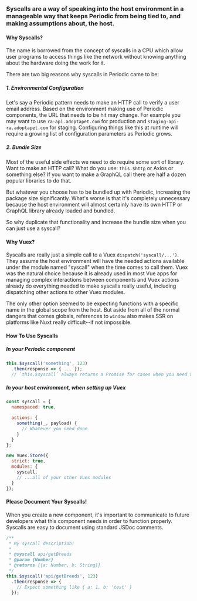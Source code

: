 ### Syscalls are a way of speaking into the host environment in a manageable way that keeps Periodic from being tied to, and making assumptions about, the host.

#### Why Syscalls?

The name is borrowed from the concept of syscalls in a CPU which allow user programs to access things like the network without knowing anything about the hardware doing the work for it.

There are two big reasons why syscalls in Periodic came to be:

##### 1. Environmental Configuration

Let's say a Periodic pattern needs to make an HTTP call to verify a user email address. Based on the environment making use of Periodic components, the URL that needs to be hit may change. For example you may want to use `ra-api.adoptapet.com` for production and `staging-api-ra.adoptapet.com` for staging. Configuring things like this at runtime will require a growing list of configuration parameters as Periodic grows.

##### 2. Bundle Size

Most of the useful side effects we need to do require some sort of library. Want to make an HTTP call? What do you use: `this.$http` or Axios or something else? If you want to make a GraphQL call there are half a dozen popular libraries to do that.

But whatever you choose has to be bundled up with Periodic, increasing the package size significantly. What's worse is that it's completely unnecessary because the host environment will almost certainly have its own HTTP or GraphQL library already loaded and bundled.

So why duplicate that functionality and increase the bundle size when you can just use a syscall?

#### Why Vuex?

Syscalls are really just a simple call to a Vuex `dispatch('syscall/...')`. They assume the host environment will have the needed actions available under the module named "syscall" when the time comes to call them. Vuex was the natural choice because it is already used in most Vue apps for managing complex interactions between components and Vuex actions already do everything needed to make syscalls really useful, including dispatching other actions to other Vuex modules.

The only other option seemed to be expecting functions with a specific name in the global scope from the host. But aside from all of the normal dangers that comes globals, references to `window` also makes SSR on platforms like Nuxt really difficult--if not impossible.

#### How To Use Syscalls

##### In your Periodic component

```javascript
this.$syscall('something', 123)
  .then(response => { ... });
  // `this.$syscall` always returns a Promise for cases when you need a return value back from it the call.
```

##### In your host environment, when setting up Vuex

```javascript
const syscall = {
  namespaced: true,

  actions: {
    something(_, payload) {
      // Whatever you need done
    }
  }
};

new Vuex.Store({
  strict: true,
  modules: {
    syscall,
    // ...all of your other Vuex modules
  }
});
```

#### Please Document Your Syscalls!

When you create a new component, it's important to communicate to future developers what this component needs in order to function properly. Syscalls are easy to document using standard JSDoc comments.

```javascript
/**
 * My syscall description!
 *
 * @syscall api/getBreeds
 * @param {Number}
 * @returns {{a: Number, b: String}}
 */
this.$syscall('api/getBreeds', 123)
  .then(response => {
    // Expect something like { a: 1, b: 'test' }
  });
```
